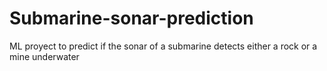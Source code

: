 # Submarine-sonar-prediction
ML proyect to predict if the sonar of a submarine detects either a rock or a mine underwater

